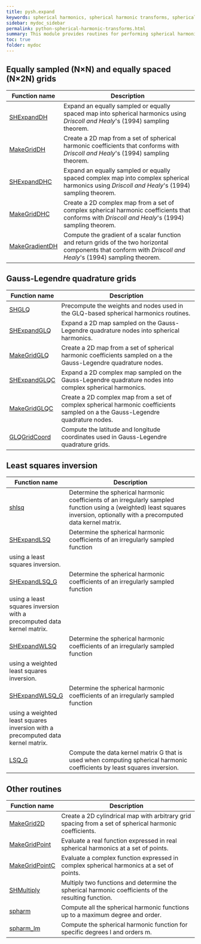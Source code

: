 ```yaml
---
title: pysh.expand
keywords: spherical harmonics, spherical harmonic transforms, spherical harmonic expansions, python, pyshtools
sidebar: mydoc_sidebar
permalink: python-spherical-harmonic-transforms.html
summary: This module provides routines for performing spherical harmonic expansions and the construction of grids from spherical harmonic coefficients.
toc: true
folder: mydoc
---
```


<style>
table:nth-of-type(n) {
    display:table;
    width:100%;
}
table:nth-of-type(n) th:nth-of-type(2) {
    width:75%;
}
</style>

## Equally sampled (N&#215;N) and equally spaced (N&#215;2N) grids

| Function name | Description |
| ------------- | ----------- |
| [SHExpandDH](pyshexpanddh.html) | Expand an equally sampled or equally spaced map into spherical harmonics using *Driscoll and Healy*'s (1994) sampling theorem. |
| [MakeGridDH](pymakegriddh.html) | Create a 2D map from a set of spherical harmonic coefficients that conforms with *Driscoll and Healy*'s (1994) sampling theorem. |
| [SHExpandDHC](pyshexpanddhc.html) | Expand an equally sampled or equally spaced complex map into complex spherical harmonics using *Driscoll and Healy*'s (1994) sampling theorem. |
| [MakeGridDHC](pymakegriddhc.html) | Create a 2D complex map from a set of complex spherical harmonic coefficients that conforms with *Driscoll and Healy*'s (1994) sampling theorem. |
| [MakeGradientDH](pymakegradientdh.html) | Compute the gradient of a scalar function and return grids of the two horizontal components that conform with *Driscoll and Healy*'s (1994) sampling theorem. |


## Gauss-Legendre quadrature grids

| Function name | Description |
| ------------- | ----------- |
| [SHGLQ](pyshglq.html) | Precompute the weights and nodes used in the GLQ-based spherical harmonics routines. |
| [SHExpandGLQ](pyshexpandglq.html) | Expand a 2D map sampled on the Gauss-Legendre quadrature nodes into spherical harmonics. |
| [MakeGridGLQ](pymakegridglq.html) | Create a 2D map from a set of spherical harmonic coefficients sampled on a the Gauss-Legendre quadrature nodes. |
| [SHExpandGLQC](pyshexpandglqc.html) | Expand a 2D complex map sampled on the Gauss-Legendre quadrature nodes into complex spherical harmonics. |
| [MakeGridGLQC](pymakegridglqc.html) | Create a 2D complex map from a set of complex spherical harmonic coefficients sampled on a the Gauss-Legendre quadrature nodes. |
| [GLQGridCoord](pyglqgridcoord.html) | Compute the latitude and longitude coordinates used in Gauss-Legendre quadrature grids. |

## Least squares inversion

| Function name | Description |
| ------------- | ----------- |
| [shlsq](pyshlsq.html) | Determine the spherical harmonic coefficients of an irregularly sampled function using a (weighted) least squares inversion, optionally with a precomputed data kernel matrix. |
| [SHExpandLSQ](pyshexpandlsq.html) | Determine the spherical harmonic coefficients of an irregularly sampled function
using a least squares inversion. |
| [SHExpandLSQ_G](pyshexpandlsq_g.html) | Determine the spherical harmonic coefficients of an irregularly sampled function
using a least squares inversion with a precomputed data kernel matrix. |
| [SHExpandWLSQ](pyshexpandwlsq.html) | Determine the spherical harmonic coefficients of an irregularly sampled function
using a weighted least squares inversion. |
| [SHExpandWLSQ_G](pyshexpandwlsq_g.html) | Determine the spherical harmonic coefficients of an irregularly sampled function
using a weighted least squares inversion with a precomputed data kernel matrix. |
| [LSQ_G](pylsq_g.html) | Compute the data kernel matrix G that is used when computing spherical harmonic coefficients by least squares inversion. |

## Other routines

| Function name | Description |
| ------------- | ----------- |
| [MakeGrid2D](pymakegrid2d.html) | Create a 2D cylindrical map with arbitrary grid spacing from a set of spherical harmonic coefficients. |
| [MakeGridPoint](pymakegridpoint.html) | Evaluate a real function expressed in real spherical harmonics at a set of points. |
| [MakeGridPointC](pymakegridpointc.html) | Evaluate a complex function expressed in complex spherical harmonics at a set of points. |
| [SHMultiply](pyshmultiply.html) | Multiply two functions and determine the spherical harmonic coefficients of the resulting function. |
| [spharm](pyspharm.html) | Compute all the spherical harmonic functions up to a maximum degree and order. |
| [spharm_lm](pyspharm_lm.html) | Compute the spherical harmonic function for specific degrees l and orders m. |
